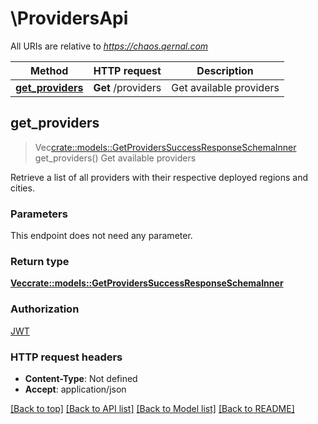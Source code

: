 # \ProvidersApi

All URIs are relative to *https://chaos.qernal.com*

Method | HTTP request | Description
------------- | ------------- | -------------
[**get_providers**](ProvidersApi.md#get_providers) | **Get** /providers | Get available providers



## get_providers

> Vec<crate::models::GetProvidersSuccessResponseSchemaInner> get_providers()
Get available providers

Retrieve a list of all providers with their respective deployed regions and cities.

### Parameters

This endpoint does not need any parameter.

### Return type

[**Vec<crate::models::GetProvidersSuccessResponseSchemaInner>**](GetProvidersSuccessResponseSchema_inner.md)

### Authorization

[JWT](../README.md#JWT)

### HTTP request headers

- **Content-Type**: Not defined
- **Accept**: application/json

[[Back to top]](#) [[Back to API list]](../README.md#documentation-for-api-endpoints) [[Back to Model list]](../README.md#documentation-for-models) [[Back to README]](../README.md)

